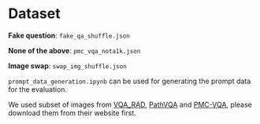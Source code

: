 # Dataset



**Fake question**: `fake_qa_shuffle.json`

**None of the above**: `pmc_vqa_nota1k.json`

**Image swap**: `swap_img_shuffle.json`

`prompt_data_generation.ipynb` can be used for generating the prompt data for the evaluation.  

We used subset of images from [VQA_RAD](https://osf.io/89kps/), [PathVQA](https://github.com/UCSD-AI4H/PathVQA) and [PMC-VQA](https://github.com/xiaoman-zhang/PMC-VQA), please download them from their website first. 

